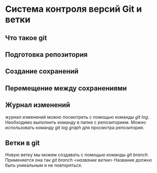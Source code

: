 # Система контроля версий Git и ветки

## Что такое git

## Подготовка репозитория

## Создание сохранений

## Перемещение между сохранениями

## Журнал изменений
журнал изменений можно посмотреть с помощью команды *git log*. Необходимо выполнить команду в папке с репозиторием. Можно использовать команду *git log graph* для просмотра репозитория.

## Ветки в git
Новую ветку мы можем создавать с помощью команды *git branch*. Применяется она так *git branch <название ветки>* Название должно быть уникальным и не повторяться.
